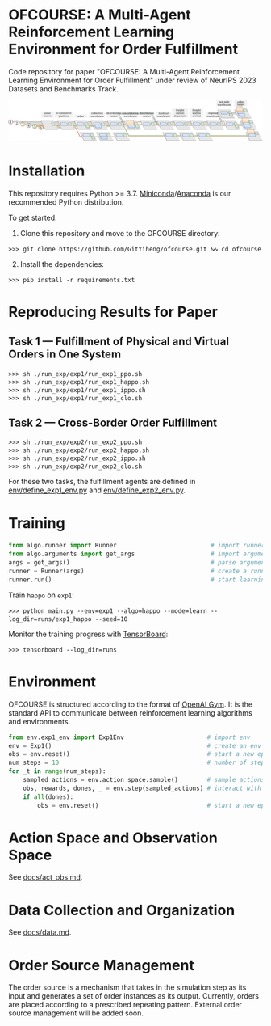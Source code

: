 # OFCOURSE: A Multi-Agent Reinforcement Learning Environment for Order Fulfillment

Code repository for paper "OFCOURSE: A Multi-Agent Reinforcement Learning Environment for Order Fulfillment" under review of NeurIPS 2023 Datasets and Benchmarks Track.

![OFCOURSE Teaser](./figs/teaser.png)

# Installation

This repository requires Python >= 3.7.
[Miniconda](https://docs.conda.io/en/latest/miniconda.html#system-requirements)/[Anaconda](https://docs.anaconda.com/anaconda/install/) is our recommended Python distribution.

To get started:

1. Clone this repository and move to the OFCOURSE directory:

```console
>>> git clone https://github.com/GitYiheng/ofcourse.git && cd ofcourse
```

2. Install the dependencies:

```console
>>> pip install -r requirements.txt
```

# Reproducing Results for Paper

## Task 1 &mdash; Fulfillment of Physical and Virtual Orders in One System

```console
>>> sh ./run_exp/exp1/run_exp1_ppo.sh
>>> sh ./run_exp/exp1/run_exp1_happo.sh
>>> sh ./run_exp/exp1/run_exp1_ippo.sh
>>> sh ./run_exp/exp1/run_exp1_clo.sh
```

## Task 2 &mdash; Cross-Border Order Fulfillment

```console
>>> sh ./run_exp/exp2/run_exp2_ppo.sh
>>> sh ./run_exp/exp2/run_exp2_happo.sh
>>> sh ./run_exp/exp2/run_exp2_ippo.sh
>>> sh ./run_exp/exp2/run_exp2_clo.sh
```

For these two tasks, the fulfillment agents are defined in [env/define_exp1_env.py](env/define_exp1_env.py) and [env/define_exp2_env.py](env/define_exp2_env.py).

# Training

```python
from algo.runner import Runner                          # import runner
from algo.arguments import get_args                     # import argument parser
args = get_args()                                       # parse arguments
runner = Runner(args)                                   # create a runner instance with specified arguments
runner.run()                                            # start learning or evaluation
```

Train `happo` on `exp1`:

```console
>>> python main.py --env=exp1 --algo=happo --mode=learn --log_dir=runs/exp1_happo --seed=10
```

Monitor the training progress with [TensorBoard](https://pytorch.org/docs/stable/tensorboard.html):

```console
>>> tensorboard --log_dir=runs
```

# Environment

OFCOURSE is structured according to the format of [OpenAI Gym](https://github.com/openai/gym).
It is the standard API to communicate between reinforcement learning algorithms and environments.

```python
from env.exp1_env import Exp1Env                       # import env
env = Exp1()                                           # create an env instance
obs = env.reset()                                      # start a new episode
num_steps = 10                                         # number of steps
for _t in range(num_steps):
    sampled_actions = env.action_space.sample()        # sample actions (not from algo)
    obs, rewards, dones, _ = env.step(sampled_actions) # interact with env
    if all(dones):
        obs = env.reset()                              # start a new episode when current one ends
```

# Action Space and Observation Space

See [docs/act_obs.md](docs/act_obs.md).

# Data Collection and Organization

See [docs/data.md](docs/data.md).

# Order Source Management

The order source is a mechanism that takes in the simulation step as its input and generates a set of order instances as its output.
Currently, orders are placed according to a prescribed repeating pattern.
External order source management will be added soon.

